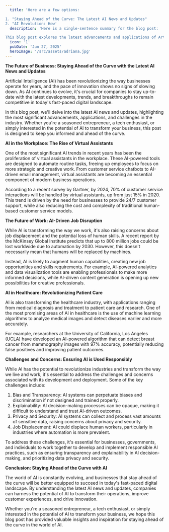 ```yaml
---
  title: 'Here are a few options:

1. "Staying Ahead of the Curve: The Latest AI News and Updates"
2. "AI Revolution: How'
  description: 'Here is a single-sentence summary for the blog post:

This blog post explores the latest advancements and applications of Artificial Intelligence (AI) in various industries, highlighting its potential to revolutionize businesses, while also addressing the challenges and concerns associated with its development and deployment.'
  icon: '1'
  pubDate: 'Jun 27, 2025'
  heroImage: '/src/assets/adriana.jpg'
---
```


**The Future of Business: Staying Ahead of the Curve with the Latest AI News and Updates**

Artificial Intelligence (AI) has been revolutionizing the way businesses operate for years, and the pace of innovation shows no signs of slowing down. As AI continues to evolve, it's crucial for companies to stay up-to-date with the latest developments, trends, and breakthroughs to remain competitive in today's fast-paced digital landscape.

In this blog post, we'll delve into the latest AI news and updates, highlighting the most significant advancements, applications, and challenges in the industry. Whether you're a seasoned entrepreneur, a tech enthusiast, or simply interested in the potential of AI to transform your business, this post is designed to keep you informed and ahead of the curve.

**AI in the Workplace: The Rise of Virtual Assistants**

One of the most significant AI trends in recent years has been the proliferation of virtual assistants in the workplace. These AI-powered tools are designed to automate routine tasks, freeing up employees to focus on more strategic and creative work. From customer service chatbots to AI-driven email management, virtual assistants are becoming an essential component of modern business operations.

According to a recent survey by Gartner, by 2024, 70% of customer service interactions will be handled by virtual assistants, up from just 15% in 2020. This trend is driven by the need for businesses to provide 24/7 customer support, while also reducing the cost and complexity of traditional human-based customer service models.

**The Future of Work: AI-Driven Job Disruption**

While AI is transforming the way we work, it's also raising concerns about job displacement and the potential loss of human skills. A recent report by the McKinsey Global Institute predicts that up to 800 million jobs could be lost worldwide due to automation by 2030. However, this doesn't necessarily mean that humans will be replaced by machines.

Instead, AI is likely to augment human capabilities, creating new job opportunities and skills requirements. For example, AI-powered analytics and data visualization tools are enabling professionals to make more informed decisions, while AI-driven content generation is opening up new possibilities for creative professionals.

**AI in Healthcare: Revolutionizing Patient Care**

AI is also transforming the healthcare industry, with applications ranging from medical diagnosis and treatment to patient care and research. One of the most promising areas of AI in healthcare is the use of machine learning algorithms to analyze medical images and detect diseases earlier and more accurately.

For example, researchers at the University of California, Los Angeles (UCLA) have developed an AI-powered algorithm that can detect breast cancer from mammography images with 97% accuracy, potentially reducing false positives and improving patient outcomes.

**Challenges and Concerns: Ensuring AI is Used Responsibly**

While AI has the potential to revolutionize industries and transform the way we live and work, it's essential to address the challenges and concerns associated with its development and deployment. Some of the key challenges include:

1. Bias and Transparency: AI systems can perpetuate biases and discrimination if not designed and trained properly.
2. Explainability: AI decision-making processes can be opaque, making it difficult to understand and trust AI-driven outcomes.
3. Privacy and Security: AI systems can collect and process vast amounts of sensitive data, raising concerns about privacy and security.
4. Job Displacement: AI could displace human workers, particularly in industries where automation is more prevalent.

To address these challenges, it's essential for businesses, governments, and individuals to work together to develop and implement responsible AI practices, such as ensuring transparency and explainability in AI decision-making, and prioritizing data privacy and security.

**Conclusion: Staying Ahead of the Curve with AI**

The world of AI is constantly evolving, and businesses that stay ahead of the curve will be better equipped to succeed in today's fast-paced digital landscape. By understanding the latest AI news and updates, companies can harness the potential of AI to transform their operations, improve customer experiences, and drive innovation.

Whether you're a seasoned entrepreneur, a tech enthusiast, or simply interested in the potential of AI to transform your business, we hope this blog post has provided valuable insights and inspiration for staying ahead of the curve in the world of AI.

